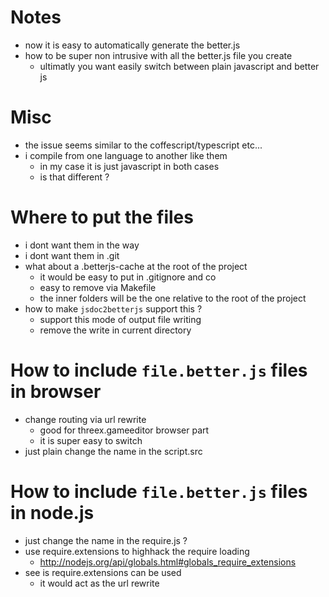 # Notes
* now it is easy to automatically generate the better.js
* how to be super non intrusive with all the better.js file you create
    - ultimatly you want easily switch between plain javascript and better js

# Misc
* the issue seems similar to the coffescript/typescript etc...
* i compile from one language to another like them
    - in my case it is just javascript in both cases
    - is that different ?

# Where to put the files
- i dont want them in the way
- i dont want them in .git
- what about a .betterjs-cache at the root of the project
    + it would be easy to put in .gitignore and co
    + easy to remove via Makefile
    + the inner folders will be the one relative to the root of the project
- how to make ```jsdoc2betterjs``` support this ?
    + support this mode of output file writing
    + remove the write in current directory

# How to include ```file.better.js``` files in browser
- change routing via url rewrite
    + good for threex.gameeditor browser part
    + it is super easy to switch
- just plain change the name in the script.src

# How to include ```file.better.js``` files in node.js
- just change the name in the require.js ?
- use require.extensions to highhack the require loading
    + http://nodejs.org/api/globals.html#globals_require_extensions
- see is require.extensions can be used
    + it would act as the url rewrite


